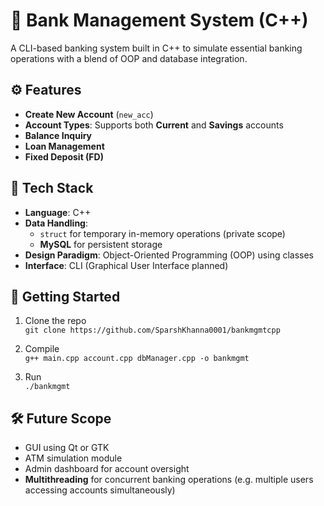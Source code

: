 # 🏦 Bank Management System (C++)

A CLI-based banking system built in C++ to simulate essential banking operations with a blend of OOP and database integration.



## ⚙️ Features

- **Create New Account** (`new_acc`)
- **Account Types**: Supports both **Current** and **Savings** accounts
- **Balance Inquiry**
- **Loan Management**
- **Fixed Deposit (FD)**

## 🧠 Tech Stack

- **Language**: C++
- **Data Handling**:
  - `struct` for temporary in-memory operations (private scope)
  - **MySQL** for persistent storage
- **Design Paradigm**: Object-Oriented Programming (OOP) using classes
- **Interface**: CLI (Graphical User Interface planned)

## 🚀 Getting Started

1. Clone the repo  
   `git clone https://github.com/SparshKhanna0001/bankmgmtcpp`

2. Compile  
   `g++ main.cpp account.cpp dbManager.cpp -o bankmgmt`

3. Run  
   `./bankmgmt`

## 🛠️ Future Scope

- GUI using Qt or GTK
- ATM simulation module
- Admin dashboard for account oversight
- **Multithreading** for concurrent banking operations (e.g. multiple users accessing accounts simultaneously)

